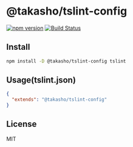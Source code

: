 # @takasho/tslint-config

[![npm version](https://badge.fury.io/js/%40takasho%2Ftslint-config.svg)](https://badge.fury.io/js/%40takasho%2Ftslint-config)
[![Build Status](https://travis-ci.org/taka-sho/lint-configs.svg?branch=master)](https://travis-ci.org/taka-sho/lint-configs)

## Install

```sh
npm install -D @takasho/tslint-config tslint
```

## Usage(tslint.json)

```json
{
  "extends": "@takasho/tslint-config"
}
```

## License

MIT

